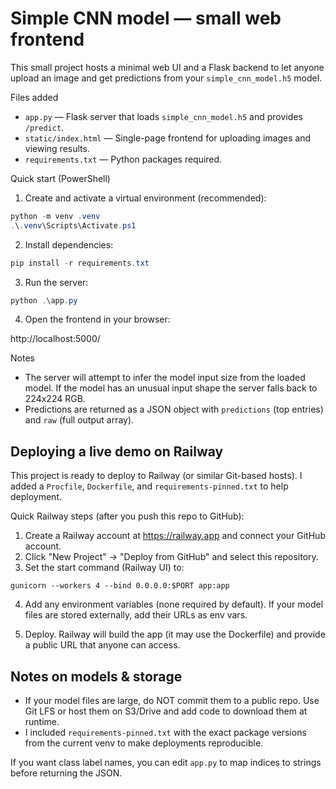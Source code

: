 # Simple CNN model — small web frontend

This small project hosts a minimal web UI and a Flask backend to let anyone upload an image and get predictions from your `simple_cnn_model.h5` model.

Files added
- `app.py` — Flask server that loads `simple_cnn_model.h5` and provides `/predict`.
- `static/index.html` — Single-page frontend for uploading images and viewing results.
- `requirements.txt` — Python packages required.

Quick start (PowerShell)

1. Create and activate a virtual environment (recommended):

```powershell
python -m venv .venv
.\.venv\Scripts\Activate.ps1
```

2. Install dependencies:

```powershell
pip install -r requirements.txt
```

3. Run the server:

```powershell
python .\app.py
```

4. Open the frontend in your browser:

http://localhost:5000/

Notes
- The server will attempt to infer the model input size from the loaded model. If the model has an unusual input shape the server falls back to 224x224 RGB.
- Predictions are returned as a JSON object with `predictions` (top entries) and `raw` (full output array).

Deploying a live demo on Railway
--------------------------------

This project is ready to deploy to Railway (or similar Git-based hosts). I added a `Procfile`, `Dockerfile`, and `requirements-pinned.txt` to help deployment.

Quick Railway steps (after you push this repo to GitHub):

1. Create a Railway account at https://railway.app and connect your GitHub account.
2. Click "New Project" -> "Deploy from GitHub" and select this repository.
3. Set the start command (Railway UI) to:

```
gunicorn --workers 4 --bind 0.0.0.0:$PORT app:app
```

4. Add any environment variables (none required by default). If your model files are stored externally, add their URLs as env vars.

5. Deploy. Railway will build the app (it may use the Dockerfile) and provide a public URL that anyone can access.

Notes on models & storage
-------------------------
- If your model files are large, do NOT commit them to a public repo. Use Git LFS or host them on S3/Drive and add code to download them at runtime.
- I included `requirements-pinned.txt` with the exact package versions from the current venv to make deployments reproducible.


If you want class label names, you can edit `app.py` to map indices to strings before returning the JSON.
